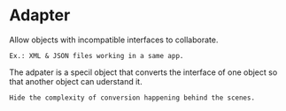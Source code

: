 # Adapter

Allow objects with incompatible interfaces to collaborate.

    Ex.: XML & JSON files working in a same app.

The adpater is a specil object that converts the interface of one object so that
another object can uderstand it.

    Hide the complexity of conversion happening behind the scenes.

